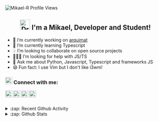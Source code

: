 <p align="left"><img src="https://komarev.com/ghpvc/?username=Mikael-R&label=Profile Views&color=blue&style=flat-square"
    alt="Mikael-R Profile Views" /> </p>

<h2 align="center">
  <img src="https://media.giphy.com/media/mGcNjsfWAjY5AEZNw6/giphy.gif" width="32px" alt="Drawing Cat Gif">
  I'm a Mikael, Developer and Student!
</h2>

- 🔭 I’m currently working on [arquimat](https://github.com/Mikael-R/arquimat)
- 🌱 I’m currently learning Typescript
- 💡 I’m looking to collaborate on open source projects
- 👨🏻‍💻 I’m looking for help with JS/TS
- 💬 Ask me about Python, Javascript, Typescript and frameworks JS
- 😄 Fun fact: I use Vim but I don't like i3wm!

<h3>
  <img src="https://emojis.slackmojis.com/emojis/images/1588315024/8823/hyperkitty.gif?1588315024" width="22px"
    alt="Drawing Cat Gif" />
  Connect with me:
</h3>

<p>
  <a href="https://twitter.com/mikaelr16">
    <img align="left" alt="Mikael-R Twitter" width="22px"
      src="https://cdn.jsdelivr.net/npm/simple-icons@v3/icons/twitter.svg" />
  </a>
  <a href="https://linkedin.com/in/mikael-rolim-522aa21b1">
    <img align="left" alt="Mikael-R Linkdein" width="22px"
      src="https://cdn.jsdelivr.net/npm/simple-icons@v3/icons/linkedin.svg" />
  </a>
  <a href="https://github.com/Mikael-R">
    <img align="left" alt="Mikael-R Github" width="22px"
      src="https://cdn.jsdelivr.net/npm/simple-icons@v3/icons/github.svg" />
  </a>
  <a href="https://instagram.com/mikaelr404/">
    <img align="left" alt="Mikael-R Instagram" width="22px"
      src="https://cdn.jsdelivr.net/npm/simple-icons@v3/icons/instagram.svg" />
  </a>
</p>

<br /><br />

<details>
  <summary>:zap: Recent Github Activity</summary>

  <!--START_SECTION:activity-->

1. ❌ Closed PR [#4](https://github.com/trindadematheus/whastapp-sticker-bot/pull/4) in [trindadematheus/whastapp-sticker-bot](https://github.com/trindadematheus/whastapp-sticker-bot)
2. 💪 Opened PR [#4](https://github.com/trindadematheus/whastapp-sticker-bot/pull/4) in [trindadematheus/whastapp-sticker-bot](https://github.com/trindadematheus/whastapp-sticker-bot)
3. 🗣 Commented on [#1](https://github.com/FelipeNathan/purchasing-power/issues/1) in [FelipeNathan/purchasing-power](https://github.com/FelipeNathan/purchasing-power)
4. 🗣 Commented on [#27](https://github.com/Tibfib/eslint-plugin-import-helpers/issues/27) in [Tibfib/eslint-plugin-import-helpers](https://github.com/Tibfib/eslint-plugin-import-helpers)
5. 🗣 Commented on [#2](https://github.com/filipedeschamps/ideia-unica/issues/2) in [filipedeschamps/ideia-unica](https://github.com/filipedeschamps/ideia-unica)
  [filipedeschamps/ideia-unica](https://github.com/filipedeschamps/ideia-unica)
  4. 🎉 Merged PR [#39](https://github.com/password-generator/password-generator-web/pull/39) in
  [password-generator/password-generator-web](https://github.com/password-generator/password-generator-web)
  5. ❗️ Closed issue [#37](https://github.com/password-generator/password-generator-web/issues/37) in
  [password-generator/password-generator-web](https://github.com/password-generator/password-generator-web)
  <!--END_SECTION:activity-->
</details>

<details>
  <summary>:zap: Github Stats</summary>

  <a href="https://github.com/Mikael-R">
    <img align="center"
      src="https://github-readme-stats.vercel.app/api?username=Mikael-R&show_icons=true&theme=white&line_height=27"
      alt="Mikael-R github stats" />
  </a>

  <a>
    <img align="center"
      src="https://github-readme-stats.vercel.app/api/top-langs/?username=Mikael-R&layout=compact&theme=white"
      alt="Mikael-R most used languages" />
  </a>
</details>